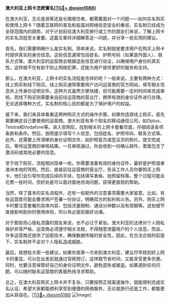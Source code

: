**澳大利亚上网卡怎麽實名[[TG💪+ @esim1088](https://t.me/s/esim1088)]**

在澳大利亚，无论是游客还是长期居住者，都需要面对一个问题——如何实名购买和使用上网卡？随着互联网的普及和各国对网络信息安全的重视，实名制已经成为全球范围内的趋势。对于计划前往澳大利亚旅行或工作的朋友们来说，了解上网卡的实名流程至关重要。这篇文章将详细解答这一问题，并分享一些实用的建议。

首先，我们需要明确什么是实名制。简单来说，实名制就是要求用户在购买上网卡时提供真实的身份信息。这些信息通常包括姓名、护照号码（如果是外国人）、联系方式等。澳大利亚的运营商会根据这些信息进行验证，以确保用户身份的真实性。这样做不仅有助于防止网络犯罪，还能为用户提供更好的服务和支持。

那么，在澳大利亚，上网卡的实名流程是怎样的呢？一般来说，主要有两种方式：线上购买和线下购买。线上购买通常需要用户访问运营商的官方网站，填写相关信息并上传身份证明文件。这种方式虽然方便快捷，但可能需要一定的时间来完成审核。而线下购买则需要亲自前往运营商的营业厅，携带有效的身份证件进行办理。无论选择哪种方式，实名制的核心目的都是为了保护用户的权益。

接下来，我们来具体看看这两种购买方式的操作步骤。如果你选择线上购买，首先需要确定自己要使用的运营商。澳大利亚有多个知名的移动通信公司，如Optus、Telstra和Vodafone等。进入官网后，找到相关的上网卡套餐页面，仔细阅读各项条款和条件。然后，按照提示填写个人信息，包括姓名、护照号码、联系方式等。此外，还需要上传清晰的身份证明文件，如护照首页或签证页的照片。提交完成后，等待运营商的审核结果。一旦审核通过，你会收到一份确认邮件，里面包含了激活码或其他必要的信息。

至于线下购买，流程相对简单一些。你需要准备有效的身份证件，最好是护照或者澳洲本地的驾照。然后，直接前往运营商的营业厅，告诉工作人员你要购买上网卡。他们会引导你完成后续的手续，包括填写表格、拍照留档等。整个过程可能会花费一些时间，但好处是可以面对面地咨询问题，获得更直观的帮助。

当然，除了基本的实名流程外，还有一些额外的注意事项需要大家留意。比如，有些运营商可能会要求用户签署一份协议，明确双方的权利和义务。另外，购买上网卡时要注意套餐的具体内容，包括流量限制、通话分钟数以及有效期等。这些细节直接影响到你的使用体验，所以务必提前做好功课。

对于那些担心隐私泄露的朋友来说，也不必过于紧张。澳大利亚的法律对个人隐私保护非常严格，运营商必须遵守相关法规，不得随意泄露用户的个人信息。而且，许多运营商还提供了加密技术，确保数据传输的安全性。因此，在合法合规的前提下，实名制并不会对个人隐私造成威胁。

最后，我想给大家一些建议。如果你是第一次来到澳大利亚，建议尽早规划好上网卡的事宜。可以在出发前就通过官网预订，这样既节省时间，又能享受更多优惠。同时，也要注意保管好自己的身份证明文件，避免遗失或被盗。如果遇到任何问题，可以随时联系运营商的客服热线寻求帮助。

总之，在澳大利亚购买上网卡并不复杂，只要按照正规渠道操作，就能顺利完成实名认证。希望大家都能顺利享受到便捷的网络服务，无论是旅行还是工作，都能更加从容自在。[[TG💪+ @esim1088](https://t.me/s/esim1088) ![Image](https://i.postimg.cc/4NQfJmqS/Snipaste-2025-05-13-00-14-12.png)]